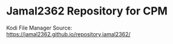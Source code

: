 # Jamal2362 Repository for CPM

Kodi File Manager Source:
https://jamal2362.github.io/repository.jamal2362/
